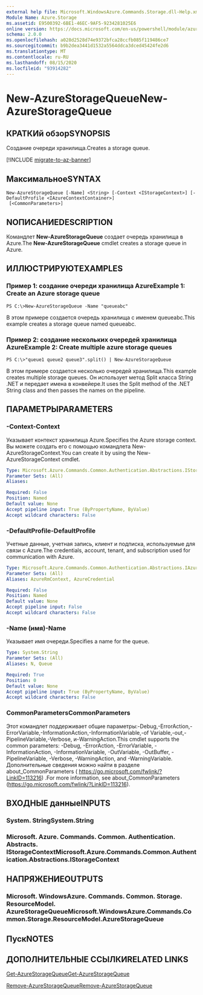 ```yaml
---
external help file: Microsoft.WindowsAzure.Commands.Storage.dll-Help.xml
Module Name: Azure.Storage
ms.assetid: E9500392-6BE1-46EC-9AF5-9234281025E6
online version: https://docs.microsoft.com/en-us/powershell/module/azure.storage/new-azurestoragequeue
schema: 2.0.0
ms.openlocfilehash: a028d2528d74e9372bfca28ccfb085f119486ce7
ms.sourcegitcommit: b9b2dea3441d1532a5564ddca3dced45424fe2d6
ms.translationtype: MT
ms.contentlocale: ru-RU
ms.lasthandoff: 08/15/2020
ms.locfileid: "93914282"
---
```

# <span data-ttu-id="192ce-101">New-AzureStorageQueue</span><span class="sxs-lookup"><span data-stu-id="192ce-101">New-AzureStorageQueue</span></span>

## <span data-ttu-id="192ce-102">КРАТКИй обзор</span><span class="sxs-lookup"><span data-stu-id="192ce-102">SYNOPSIS</span></span>
<span data-ttu-id="192ce-103">Создание очереди хранилища.</span><span class="sxs-lookup"><span data-stu-id="192ce-103">Creates a storage queue.</span></span>

[!INCLUDE [migrate-to-az-banner](../../includes/migrate-to-az-banner.md)]

## <span data-ttu-id="192ce-104">Максимальное</span><span class="sxs-lookup"><span data-stu-id="192ce-104">SYNTAX</span></span>

```
New-AzureStorageQueue [-Name] <String> [-Context <IStorageContext>] [-DefaultProfile <IAzureContextContainer>]
 [<CommonParameters>]
```

## <span data-ttu-id="192ce-105">NОПИСАНИЕ</span><span class="sxs-lookup"><span data-stu-id="192ce-105">DESCRIPTION</span></span>
<span data-ttu-id="192ce-106">Командлет **New-AzureStorageQueue** создает очередь хранилища в Azure.</span><span class="sxs-lookup"><span data-stu-id="192ce-106">The **New-AzureStorageQueue** cmdlet creates a storage queue in Azure.</span></span>

## <span data-ttu-id="192ce-107">ИЛЛЮСТРИРУЮТ</span><span class="sxs-lookup"><span data-stu-id="192ce-107">EXAMPLES</span></span>

### <span data-ttu-id="192ce-108">Пример 1: создание очереди хранилища Azure</span><span class="sxs-lookup"><span data-stu-id="192ce-108">Example 1: Create an Azure storage queue</span></span>
```
PS C:\>New-AzureStorageQueue -Name "queueabc"
```

<span data-ttu-id="192ce-109">В этом примере создается очередь хранилища с именем queueabc.</span><span class="sxs-lookup"><span data-stu-id="192ce-109">This example creates a storage queue named queueabc.</span></span>

### <span data-ttu-id="192ce-110">Пример 2: создание нескольких очередей хранилища Azure</span><span class="sxs-lookup"><span data-stu-id="192ce-110">Example 2: Create multiple azure storage queues</span></span>
```
PS C:\>"queue1 queue2 queue3".split() | New-AzureStorageQueue
```

<span data-ttu-id="192ce-111">В этом примере создается несколько очередей хранилища.</span><span class="sxs-lookup"><span data-stu-id="192ce-111">This example creates multiple storage queues.</span></span>
<span data-ttu-id="192ce-112">Он использует метод Split класса String .NET и передает имена в конвейере.</span><span class="sxs-lookup"><span data-stu-id="192ce-112">It uses the Split method of the .NET String class and then passes the names on the pipeline.</span></span>

## <span data-ttu-id="192ce-113">ПАРАМЕТРЫ</span><span class="sxs-lookup"><span data-stu-id="192ce-113">PARAMETERS</span></span>

### <span data-ttu-id="192ce-114">-Context</span><span class="sxs-lookup"><span data-stu-id="192ce-114">-Context</span></span>
<span data-ttu-id="192ce-115">Указывает контекст хранилища Azure.</span><span class="sxs-lookup"><span data-stu-id="192ce-115">Specifies the Azure storage context.</span></span>
<span data-ttu-id="192ce-116">Вы можете создать его с помощью командлета New-AzureStorageContext.</span><span class="sxs-lookup"><span data-stu-id="192ce-116">You can create it by using the New-AzureStorageContext cmdlet.</span></span>

```yaml
Type: Microsoft.Azure.Commands.Common.Authentication.Abstractions.IStorageContext
Parameter Sets: (All)
Aliases:

Required: False
Position: Named
Default value: None
Accept pipeline input: True (ByPropertyName, ByValue)
Accept wildcard characters: False
```

### <span data-ttu-id="192ce-117">-DefaultProfile</span><span class="sxs-lookup"><span data-stu-id="192ce-117">-DefaultProfile</span></span>
<span data-ttu-id="192ce-118">Учетные данные, учетная запись, клиент и подписка, используемые для связи с Azure.</span><span class="sxs-lookup"><span data-stu-id="192ce-118">The credentials, account, tenant, and subscription used for communication with Azure.</span></span>

```yaml
Type: Microsoft.Azure.Commands.Common.Authentication.Abstractions.IAzureContextContainer
Parameter Sets: (All)
Aliases: AzureRmContext, AzureCredential

Required: False
Position: Named
Default value: None
Accept pipeline input: False
Accept wildcard characters: False
```

### <span data-ttu-id="192ce-119">-Name (имя)</span><span class="sxs-lookup"><span data-stu-id="192ce-119">-Name</span></span>
<span data-ttu-id="192ce-120">Указывает имя очереди.</span><span class="sxs-lookup"><span data-stu-id="192ce-120">Specifies a name for the queue.</span></span>

```yaml
Type: System.String
Parameter Sets: (All)
Aliases: N, Queue

Required: True
Position: 0
Default value: None
Accept pipeline input: True (ByPropertyName, ByValue)
Accept wildcard characters: False
```

### <span data-ttu-id="192ce-121">CommonParameters</span><span class="sxs-lookup"><span data-stu-id="192ce-121">CommonParameters</span></span>
<span data-ttu-id="192ce-122">Этот командлет поддерживает общие параметры:-Debug,-ErrorAction,-ErrorVariable,-InformationAction,-InformationVariable,-of Variable,-out,-PipelineVariable,-Verbose, и-WarningAction.</span><span class="sxs-lookup"><span data-stu-id="192ce-122">This cmdlet supports the common parameters: -Debug, -ErrorAction, -ErrorVariable, -InformationAction, -InformationVariable, -OutVariable, -OutBuffer, -PipelineVariable, -Verbose, -WarningAction, and -WarningVariable.</span></span> <span data-ttu-id="192ce-123">Дополнительные сведения можно найти в разделе about_CommonParameters ( https://go.microsoft.com/fwlink/?LinkID=113216) .</span><span class="sxs-lookup"><span data-stu-id="192ce-123">For more information, see about_CommonParameters (https://go.microsoft.com/fwlink/?LinkID=113216).</span></span>

## <span data-ttu-id="192ce-124">ВХОДНЫЕ данные</span><span class="sxs-lookup"><span data-stu-id="192ce-124">INPUTS</span></span>

### <span data-ttu-id="192ce-125">System. String</span><span class="sxs-lookup"><span data-stu-id="192ce-125">System.String</span></span>

### <span data-ttu-id="192ce-126">Microsoft. Azure. Commands. Common. Authentication. Abstracts. IStorageContext</span><span class="sxs-lookup"><span data-stu-id="192ce-126">Microsoft.Azure.Commands.Common.Authentication.Abstractions.IStorageContext</span></span>

## <span data-ttu-id="192ce-127">НАПРЯЖЕНИЕ</span><span class="sxs-lookup"><span data-stu-id="192ce-127">OUTPUTS</span></span>

### <span data-ttu-id="192ce-128">Microsoft. WindowsAzure. Commands. Common. Storage. ResourceModel. AzureStorageQueue</span><span class="sxs-lookup"><span data-stu-id="192ce-128">Microsoft.WindowsAzure.Commands.Common.Storage.ResourceModel.AzureStorageQueue</span></span>

## <span data-ttu-id="192ce-129">Пуск</span><span class="sxs-lookup"><span data-stu-id="192ce-129">NOTES</span></span>

## <span data-ttu-id="192ce-130">ДОПОЛНИТЕЛЬНЫЕ ССЫЛКИ</span><span class="sxs-lookup"><span data-stu-id="192ce-130">RELATED LINKS</span></span>

[<span data-ttu-id="192ce-131">Get-AzureStorageQueue</span><span class="sxs-lookup"><span data-stu-id="192ce-131">Get-AzureStorageQueue</span></span>](./Get-AzureStorageQueue.md)

[<span data-ttu-id="192ce-132">Remove-AzureStorageQueue</span><span class="sxs-lookup"><span data-stu-id="192ce-132">Remove-AzureStorageQueue</span></span>](./Remove-AzureStorageQueue.md)



